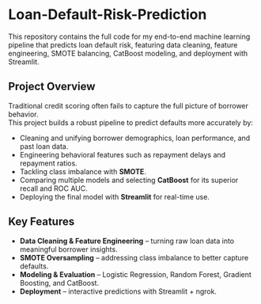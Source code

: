 # Loan-Default-Risk-Prediction
This repository contains the full code for my end-to-end machine learning pipeline that predicts loan default risk, featuring data cleaning, feature engineering, SMOTE balancing, CatBoost modeling, and deployment with Streamlit.
## Project Overview  
Traditional credit scoring often fails to capture the full picture of borrower behavior.  
This project builds a robust pipeline to predict defaults more accurately by:  
- Cleaning and unifying borrower demographics, loan performance, and past loan data.  
- Engineering behavioral features such as repayment delays and repayment ratios.  
- Tackling class imbalance with **SMOTE**.  
- Comparing multiple models and selecting **CatBoost** for its superior recall and ROC AUC.  
- Deploying the final model with **Streamlit** for real-time use.  

## Key Features  
- **Data Cleaning & Feature Engineering** – turning raw loan data into meaningful borrower insights.  
- **SMOTE Oversampling** – addressing class imbalance to better capture defaults.  
- **Modeling & Evaluation** – Logistic Regression, Random Forest, Gradient Boosting, and CatBoost.  
- **Deployment** – interactive predictions with Streamlit + ngrok.  
